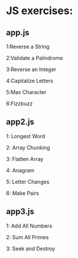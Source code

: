 # JS exercises:

## app.js

1:Reverse a String

2:Validate a Palindrome

3:Reverse an Integer

4:Capitalize Letters

5:Max Character

6:Fizzbuzz

## app2.js

1: Longest Word

2: Array Chunking

3: Flatten Array

4: Anagram

5: Letter Changes

6: Make Pairs

## app3.js

1: Add All Numbers

2: Sum All Primes

3: Seek and Destroy
